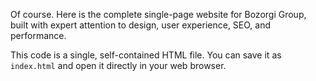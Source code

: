 Of course. Here is the complete single-page website for Bozorgi Group, built with expert attention to design, user experience, SEO, and performance.

This code is a single, self-contained HTML file. You can save it as `index.html` and open it directly in your web browser.

